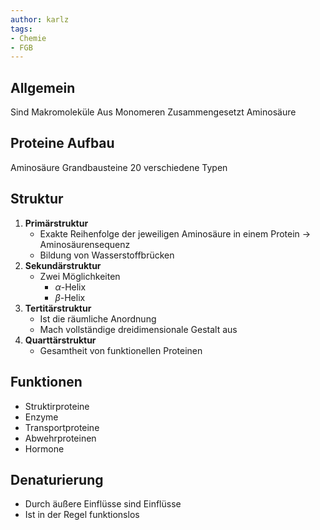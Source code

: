 ```yaml
---
author: karlz
tags: 
- Chemie
- FGB
---
```


## Allgemein

Sind Makromoleküle
Aus Monomeren Zusammengesetzt
Aminosäure

## Proteine Aufbau

Aminosäure Grandbausteine
20 verschiedene Typen

## Struktur

1. __Primärstruktur__
	- Exakte Reihenfolge der jeweiligen Aminosäure in einem Protein
	→ Aminosäurensequenz
	- Bildung von Wasserstoffbrücken
1. __Sekundärstruktur__
	- Zwei Möglichkeiten
		- $\alpha$-Helix
		- $\beta$-Helix
1. __Tertitärstruktur__
	- Ist die räumliche Anordnung
	- Mach vollständige dreidimensionale Gestalt aus
1. __Quarttärstruktur__
	- Gesamtheit von funktionellen Proteinen

## Funktionen

- Struktirproteine
- Enzyme
- Transportproteine
- Abwehrproteinen
- Hormone

## Denaturierung

- Durch äußere Einflüsse sind Einflüsse
- Ist in der Regel funktionslos
